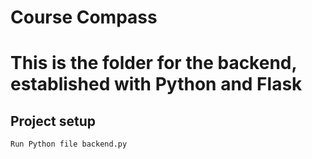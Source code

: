 # Course Compass
# This is the folder for the backend, established with Python and Flask

## Project setup
```
Run Python file backend.py
```
